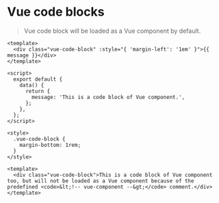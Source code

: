 # Vue code blocks

> Vue code block will be loaded as a Vue component by default.

```vue
<template>
  <div class="vue-code-block" :style="{ 'margin-left': '1em' }">{{ message }}</div>
</template>

<script>
  export default {
    data() {
      return {
        message: 'This is a code block of Vue component.',
      };
    },
  };
</script>

<style>
  .vue-code-block {
    margin-bottom: 1rem;
  }
</style>
```

<!-- no-vue-component -->

```vue
<template>
  <div class="vue-code-block">This is a code block of Vue component too, but will not be loaded as a Vue component because of the predefined <code>&lt;!-- vue-component --&gt;</code> comment.</div>
</template>
```
